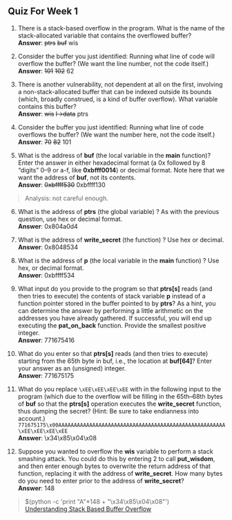 Quiz For Week 1
---
1. There is a stack-based overflow in the program. What is the name of the stack-allocated variable that contains the overflowed buffer?  
**Answer**: ~~ptrs~~ ~~buf~~ wis  

2. Consider the buffer you just identified: Running what line of code will overflow the buffer? (We want the line number, not the code itself.)  
**Answer**: ~~101~~ ~~102~~ 62  

3. There is another vulnerability, not dependent at all on the first, involving a non-stack-allocated buffer that can be indexed outside its bounds (which, broadly construed, is a kind of buffer overflow). What variable contains this buffer?  
**Answer**: ~~wis~~ ~~l->data~~ ptrs  

4. Consider the buffer you just identified: Running what line of code overflows the buffer? (We want the number here, not the code itself.)  
**Answer**: ~~70~~ ~~82~~ 101  

5. What is the address of **buf** (the local variable in the **main** function)? Enter the answer in either hexadecimal format (a 0x followed by 8 “digits” 0–9 or a-f, like **0xbfff0014**) or decimal format. Note here that we want the address of **buf**, not its contents.  
**Answer**: ~~0xbffff530~~ 0xbffff130  
> Analysis: not careful enough.  

6. What is the address of **ptrs** (the global variable) ? As with the previous question, use hex or decimal format.  
**Answer**: 0x804a0d4  

7. What is the address of **write_secret** (the function) ? Use hex or decimal.  
**Answer**: 0x8048534  

8. What is the address of **p** (the local variable in the **main** function) ? Use hex, or decimal format.  
**Answer**: 0xbffff534  

9. What input do you provide to the program so that **ptrs[s]** reads (and then tries to execute) the contents of stack variable **p** instead of a function pointer stored in the buffer pointed to by **ptrs**? As a hint, you can determine the answer by performing a little arithmetic on the addresses you have already gathered. If successful, you will end up executing the **pat_on_back** function. Provide the smallest positive integer.  
**Answer**: 771675416  

10. What do you enter so that **ptrs[s]** reads (and then tries to execute) starting from the 65th byte in buf, i.e., the location at **buf[64]**? Enter your answer as an (unsigned) integer.  
**Answer**: 771675175  

11. What do you replace `\xEE\xEE\xEE\xEE` with in the following input to the program (which due to the overflow will be filling in the 65th–68th bytes of **buf** so that the **ptrs[s]** operation executes the **write_secret** function, thus dumping the secret? (Hint: Be sure to take endianness into account.)  
`771675175\x00AAAAAAAAAAAAAAAAAAAAAAAAAAAAAAAAAAAAAAAAAAAAAAAAAAAAAA\xEE\xEE\xEE\xEE`  
**Answer**: \x34\x85\x04\x08  

12. Suppose you wanted to overflow the **wis** variable to perform a stack smashing attack. You could do this by entering 2 to call **put_wisdom**, and then enter enough bytes to overwrite the return address of that function, replacing it with the address of **write_secret**. How many bytes do you need to enter prior to the address of **write_secret**?  
**Answer**: 148
> $(python -c 'print "A"*148 + "\x34\x85\x04\x08"')  
[Understanding Stack Based Buffer Overflow](https://payatu.com/understanding-stack-based-buffer-overflow)
